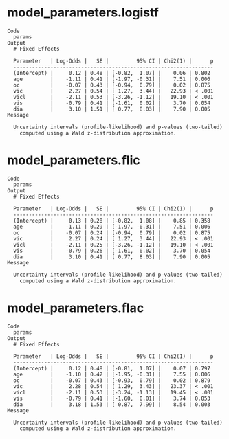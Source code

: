 # model_parameters.logistf

    Code
      params
    Output
      # Fixed Effects
      
      Parameter   | Log-Odds |   SE |         95% CI | Chi2(1) |      p
      -----------------------------------------------------------------
      (Intercept) |     0.12 | 0.48 | [-0.82,  1.07] |    0.06 | 0.802 
      age         |    -1.11 | 0.41 | [-1.97, -0.31] |    7.51 | 0.006 
      oc          |    -0.07 | 0.43 | [-0.94,  0.79] |    0.02 | 0.875 
      vic         |     2.27 | 0.54 | [ 1.27,  3.44] |   22.93 | < .001
      vicl        |    -2.11 | 0.53 | [-3.26, -1.12] |   19.10 | < .001
      vis         |    -0.79 | 0.41 | [-1.61,  0.02] |    3.70 | 0.054 
      dia         |     3.10 | 1.51 | [ 0.77,  8.03] |    7.90 | 0.005 
    Message
      
      Uncertainty intervals (profile-likelihood) and p-values (two-tailed)
        computed using a Wald z-distribution approximation.

# model_parameters.flic

    Code
      params
    Output
      # Fixed Effects
      
      Parameter   | Log-Odds |   SE |         95% CI | Chi2(1) |      p
      -----------------------------------------------------------------
      (Intercept) |     0.13 | 0.28 | [-0.82,  1.08] |    0.85 | 0.358 
      age         |    -1.11 | 0.29 | [-1.97, -0.31] |    7.51 | 0.006 
      oc          |    -0.07 | 0.24 | [-0.94,  0.79] |    0.02 | 0.875 
      vic         |     2.27 | 0.24 | [ 1.27,  3.44] |   22.93 | < .001
      vicl        |    -2.11 | 0.25 | [-3.26, -1.12] |   19.10 | < .001
      vis         |    -0.79 | 0.26 | [-1.61,  0.02] |    3.70 | 0.054 
      dia         |     3.10 | 0.41 | [ 0.77,  8.03] |    7.90 | 0.005 
    Message
      
      Uncertainty intervals (profile-likelihood) and p-values (two-tailed)
        computed using a Wald z-distribution approximation.

# model_parameters.flac

    Code
      params
    Output
      # Fixed Effects
      
      Parameter   | Log-Odds |   SE |         95% CI | Chi2(1) |      p
      -----------------------------------------------------------------
      (Intercept) |     0.12 | 0.48 | [-0.81,  1.07] |    0.07 | 0.797 
      age         |    -1.10 | 0.42 | [-1.95, -0.31] |    7.55 | 0.006 
      oc          |    -0.07 | 0.43 | [-0.93,  0.79] |    0.02 | 0.879 
      vic         |     2.28 | 0.54 | [ 1.29,  3.43] |   23.37 | < .001
      vicl        |    -2.11 | 0.53 | [-3.24, -1.13] |   19.45 | < .001
      vis         |    -0.79 | 0.41 | [-1.60,  0.01] |    3.74 | 0.053 
      dia         |     3.18 | 1.53 | [ 0.87,  7.99] |    8.54 | 0.003 
    Message
      
      Uncertainty intervals (profile-likelihood) and p-values (two-tailed)
        computed using a Wald z-distribution approximation.

